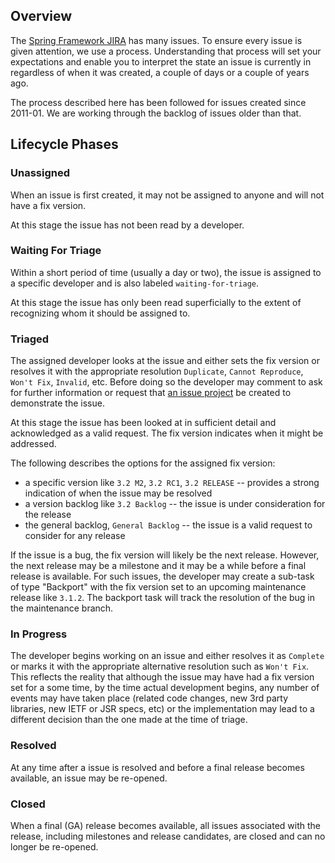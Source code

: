 ## Overview

The [Spring Framework JIRA](https://jira.springsource.org/browse/SPR) has many issues. To ensure every issue is given attention, we use a process. Understanding that process will set your expectations and enable you to interpret the state an issue is currently in regardless of when it was created, a couple of days or a couple of years ago. 

The process described here has been followed for issues created since 2011-01. We are working through the backlog of issues older than that.

## Lifecycle Phases

### Unassigned

When an issue is first created, it may not be assigned to anyone and will not have a fix version. 

At this stage the issue has not been read by a developer.

### Waiting For Triage

Within a short period of time (usually a day or two), the issue is assigned to a specific developer and is also labeled `waiting-for-triage`. 

At this stage the issue has only been read superficially to the extent of recognizing whom it should be assigned to.

### Triaged

The assigned developer looks at the issue and either sets the fix version or resolves it with the appropriate resolution `Duplicate`, `Cannot Reproduce`, `Won't Fix`, `Invalid`, etc. Before doing so the developer may comment to ask for further information or request that [an issue project](https://github.com/SpringSource/spring-framework-issues#readme) be created to demonstrate the issue.

At this stage the issue has been looked at in sufficient detail and acknowledged as a valid request. The fix version indicates when it might be addressed.

The following describes the options for the assigned fix version:

* a specific version like `3.2 M2`, `3.2 RC1`, `3.2 RELEASE` -- provides a strong indication of when the issue may be resolved
* a version backlog like `3.2 Backlog` -- the issue is under consideration for the release
* the general backlog, `General Backlog` -- the issue is a valid request to consider for any release

If the issue is a bug, the fix version will likely be the next release. However, the next release may be a milestone and it may be a while before a final release is available. For such issues, the developer may create a sub-task of type "Backport" with the fix version set to an upcoming maintenance release like `3.1.2`. The backport task will track the resolution of the bug in the maintenance branch.

### In Progress

The developer begins working on an issue and either resolves it as `Complete` or marks it with the appropriate alternative resolution such as `Won't Fix`. This reflects the reality that although the issue may have had a fix version set for a some time, by the time actual development begins, any number of events may have taken place (related code changes, new 3rd party libraries, new IETF or JSR specs, etc) or the implementation may lead to a different decision than the one made at the time of triage.

### Resolved

At any time after a issue is resolved and before a final release becomes available, an issue may be re-opened.

### Closed

When a final (GA) release becomes available, all issues associated with the release, including milestones and release candidates, are closed and can no longer be re-opened.
